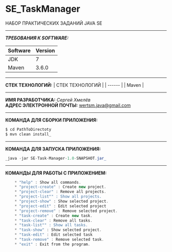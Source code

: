 # SE_TaskManager
НАБОР ПРАКТИЧЕСКИХ ЗАДАНИЙ JAVA SE
***

**_ТРЕБОВАНИЯ К SOFTWARE:_**

| Software | Version |
| ------ | ------ |
| JDK | 7|
| Maven | 3.6.0 |

***

**СТЕК ТЕХНОЛОГИЙ:**
| СТЕК ТЕХНОЛОГИЙ |
| ------ |
| Maven |

***
**ИМЯ РАЗРАБОТЧИКА:** _Сергей Хмелёв_<br/>
**АДРЕС ЭЛЕКТРОННОЙ ПОЧТЫ:** wertsm.java@gmail.com

***
**КОМАНДА ДЛЯ СБОРКИ ПРИЛОЖЕНИЯ:** 
```java
$ cd PathToDirectoty
$ mvn clean install_
```

***
**КОМАНДА ДЛЯ ЗАПУСКА ПРИЛОЖЕНИЯ:**
```java
_java -jar SE-Task-Manager-1.0-SNAPSHOT.jar_
```

***
**КОМАНДЫ ДЛЯ РАБОТЫ С ПРИЛОЖЕНИЕМ:**
```java
    * "help" : Show all commands.
    * "project-create" : Create new project.
    * "project-clear" : Remove all projects.
    * "project-list"" : Show all projects.
    * "project-show" : Show selected project.
    * "project-edit" : Edit selected project
    * "project-remove" : Remove selected project.
    * "task-create" : Create new task.
    * "task-clear" : Remove all tasks.
    * "task-list"" : Show all tasks.
    * "task-show" : Show selected project.
    * "task-edit" : Edit selected task
    * "task-remove" : Remove selected task.
    * "exit" : Exit from the program.
```